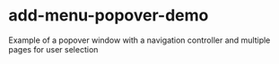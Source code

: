 # add-menu-popover-demo
Example of a popover window with a navigation controller and multiple pages for user selection
